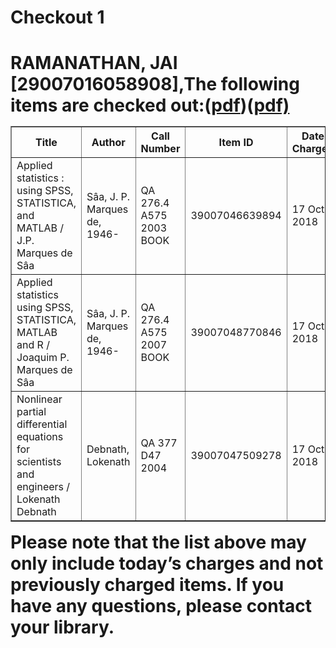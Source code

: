 # Checkout 1
<h1><div class="yj6qo">RAMANATHAN, JAI [29007016058908],The following items are checked out:(<a href="https://drive.google.com/file/d/1MAQUQimwFfzC3dgHeFgCBJK1sUZyp3n0/view?usp=sharing">pdf</a>)(<a href="https://drive.google.com/file/d/1i9DKZ5dr4Vyfkc5aAJ7RO-uFBMlS4jce/view?usp=sharing">pdf)</a></div>
<div class="yj6qo">
<div class="yj6qo">
<table border="1">
<tbody>
<tr>
<th>Title</th>
<th>Author</th>
<th>Call Number</th>
<th>Item ID</th>
<th>Date Charged</th>
<th>Date Due</th>
</tr>
<tr>
<td>Applied statistics : using SPSS, STATISTICA, and MATLAB / J.P. Marques de Sâa</td>
<td>Sâa, J. P. Marques de, 1946-</td>
<td>QA 276.4 A575 2003 BOOK</td>
<td>39007046639894</td>
<td>17 Oct 2018</td>
<td>31 Oct 2018</td>
</tr>
<tr>
<td>Applied statistics using SPSS, STATISTICA, MATLAB and R / Joaquim P. Marques de Sâa</td>
<td>Sâa, J. P. Marques de, 1946-</td>
<td>QA 276.4 A575 2007 BOOK</td>
<td>39007048770846</td>
<td>17 Oct 2018</td>
<td>31 Oct 2018</td>
</tr>
<tr>
<td>Nonlinear partial differential equations for scientists and engineers / Lokenath Debnath</td>
<td>Debnath, Lokenath</td>
<td>QA 377 D47 2004</td>
<td>39007047509278</td>
<td>17 Oct 2018</td>
<td>31 Oct 2018</td>
</tr>
</tbody>
</table>
Please note that the list above may only include today’s charges and not previously charged items. If you have any questions, please contact your library.

</div>
</div><h1>
